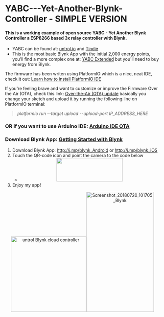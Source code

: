 # YABC---Yet-Another-Blynk-Controller - SIMPLE VERSION
<h4>This is a working example of open source YABC - Yet Another Blynk Controller a ESP8266 based 3x relay controller with Blynk.</h4>
<ul>
<li>YABC can be found at:&nbsp;<a href="http://untrol.io/" rel="nofollow">untrol.io</a>&nbsp;and&nbsp;<a href="https://www.tindie.com/" rel="nofollow">Tindie</a></li>
<li>This is the most basic Blynk App with the initial 2,000 energy points, you'll find a more complex one at:&nbsp;<a href="https://github.com/ldab/YABC-Yet-Another-Blynk-Controller-Extended">YABC Extended</a>&nbsp;but you'll need to buy energy from Blynk.</li>
</ul>
<p>The firmware has been writen using PlatformIO which is a nice, neat IDE, check it out:&nbsp;<a href="https://platformio.org/platformio-ide" rel="nofollow">Learn how to install PlatformIO IDE</a></p>
<p>If you're feeling brave and want to customize or improve the Firmware Over the Air (OTA), check this link:&nbsp;<a title="Over-the-Air (OTA) update" href="http://docs.platformio.org/en/latest/platforms/espressif8266.html#over-the-air-ota-update" rel="nofollow">Over-the-Air (OTA) update</a>&nbsp;basically you change your sketch and upload it by running the following line on PlatformIO terminal:</p>
<blockquote>
<p><em>platformio run --target upload --upload-port IP_ADDRESS_HERE</em></p>
</blockquote>
<h3><a id="user-content-or-if-you-want-to-use-arduino-idearduino-ide-ota" class="anchor" href="https://github.com/ldab/YABC-Yet-Another-Blynk-Controller-SIMPLE#or-if-you-want-to-use-arduino-idearduino-ide-ota" aria-hidden="true"></a><a id="user-content-or-if-you-want-to-use-arduino-idearduino-ide-ota" href="https://github.com/ldab/MODBridge-and-Blynk/blob/master/README.md#or-if-you-want-to-use-arduino-idearduino-ide-ota"></a>OR if you want to use Arduino IDE:&nbsp;<a href="https://arduino-esp8266.readthedocs.io/en/latest/ota_updates/readme.html#arduino-ide" rel="nofollow">Arduino IDE OTA</a></h3>
<h3><a id="user-content-download-blynk-appgetting-started-with-blynk" class="anchor" href="https://github.com/ldab/YABC-Yet-Another-Blynk-Controller-SIMPLE#download-blynk-appgetting-started-with-blynk" aria-hidden="true"></a><a id="user-content-download-blynk-app-getting-started-with-blynk" href="https://github.com/ldab/MODBridge-and-Blynk/blob/master/README.md#download-blynk-app-getting-started-with-blynk"></a>Download Blynk App:&nbsp;<a href="https://www.blynk.cc/getting-started/" rel="nofollow"><strong>Getting Started with Blynk</strong></a></h3>
<ol>
<li>Download Blynk App:&nbsp;<a href="http://j.mp/blynk_Android" rel="nofollow">http://j.mp/blynk_Android</a>&nbsp;or&nbsp;<a href="http://j.mp/blynk_iOS" rel="nofollow">http://j.mp/blynk_iOS</a></li>
<li>Touch the QR-code icon and point the camera to the code below
<ul>
<li style="text-align: center;"><img src="https://image.ibb.co/gxZFDz/Untitled.png" alt="" width="216" height="77" /></li>
</ul>
</li>
<li>Enjoy my app!&nbsp;</li>
</ol>
<p style="text-align: center;"><img src="https://image.ibb.co/gMWn3z/clone_1181297600.png" alt="untrol Blynk cloud controller" width="246" height="246" /><a href="https://ibb.co/iXgPdd" rel="nofollow"><img src="https://camo.githubusercontent.com/ba3365ffde00cd4114e85fd085f7d57fbeb1dcfb/68747470733a2f2f707265766965772e6962622e636f2f6a74784d6b652f53637265656e73686f745f32303138303830335f3038343931335f426c796e6b2e6a7067" alt="Screenshot_20180720_101705_Blynk" width="221" height="392" border="0" data-canonical-src="https://preview.ibb.co/jtxMke/Screenshot_20180803_084913_Blynk.jpg" /></a></p>
